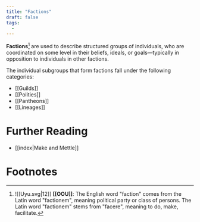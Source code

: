 ```yaml
---
title: "Factions"
draft: false
tags:
  - 
---
```


**Factions**[^fac] are used to describe structured groups of individuals, who are coordinated on some level in their beliefs, ideals, or goals—typically in opposition to individuals in other factions.

The individual subgroups that form factions fall under the following categories:
- [[Guilds]]
- [[Polities]]
- [[Pantheons]]
- [[Lineages]]

# Further Reading
- [[index|Make and Mettle]]

# Footnotes
[^fac]: ![[Uyu.svg|12]] **[[OOU]]**: The English word "faction" comes from the Latin word "factionem", meaning political party or class of persons. The Latin word "factionem" stems from "facere", meaning to do, make, facilitate. 

